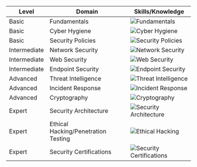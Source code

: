 | Level          | Domain                   | Skills/Knowledge                                      |
|----------------|--------------------------|-------------------------------------------------------|
| Basic          | Fundamentals             | ![Fundamentals](https://img.shields.io/badge/Fundamentals-Computer%20Networks%20%7C%20OS-brightgreen?style=for-the-badge&logo=shield)|
| Basic          | Cyber Hygiene            | ![Cyber Hygiene](https://img.shields.io/badge/Cyber%20Hygiene-Password%20Management%20%7C%20Phishing%20Awareness-yellow?style=for-the-badge&logo=shield)|
| Basic          | Security Policies        | ![Security Policies](https://img.shields.io/badge/Security%20Policies-Introduction%20to%20Policies%20%7C%20Compliance-blue?style=for-the-badge&logo=shield)|
| Intermediate   | Network Security          | ![Network Security](https://img.shields.io/badge/Network%20Security-Firewalls%20%7C%20VPN%20%7C%20Secure%20Design-orange?style=for-the-badge&logo=shield)|
| Intermediate   | Web Security              | ![Web Security](https://img.shields.io/badge/Web%20Security-Web%20Vulnerabilities%20%7C%20Secure%20Coding-red?style=for-the-badge&logo=shield)|
| Intermediate   | Endpoint Security         | ![Endpoint Security](https://img.shields.io/badge/Endpoint%20Security-Antivirus%20%7C%20Encryption%20%7C%20Configurations-lightgrey?style=for-the-badge&logo=shield)|
| Advanced       | Threat Intelligence       | ![Threat Intelligence](https://img.shields.io/badge/Threat%20Intelligence-Cyber%20Threats%20%7C%20Threat%20Feeds-green?style=for-the-badge&logo=shield)|
| Advanced       | Incident Response         | ![Incident Response](https://img.shields.io/badge/Incident%20Response-Develop%20Plans%20%7C%20Forensics%20%7C%20Analysis-blueviolet?style=for-the-badge&logo=shield)|
| Advanced       | Cryptography              | ![Cryptography](https://img.shields.io/badge/Cryptography-Encryption%20Algorithms%20%7C%20PKI-yellowgreen?style=for-the-badge&logo=shield)|
| Expert         | Security Architecture     | ![Security Architecture](https://img.shields.io/badge/Security%20Architecture-Secure%20Design%20%7C%20SDLC%20%7C%20Networks-critical?style=for-the-badge&logo=shield)|
| Expert         | Ethical Hacking/Penetration Testing | ![Ethical Hacking](https://img.shields.io/badge/Ethical%20Hacking-Penetration%20Testing%20%7C%20Offensive%20Security-blueviolet?style=for-the-badge&logo=shield)|
| Expert         | Security Certifications    | ![Security Certifications](https://img.shields.io/badge/Security%20Certifications-CISSP%20%7C%20CEH%20%7C%20Expert-red?style=for-the-badge&logo=shield)|
